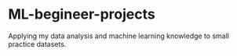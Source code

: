 # ML-begineer-projects
Applying my data analysis and machine learning knowledge to small practice datasets.
